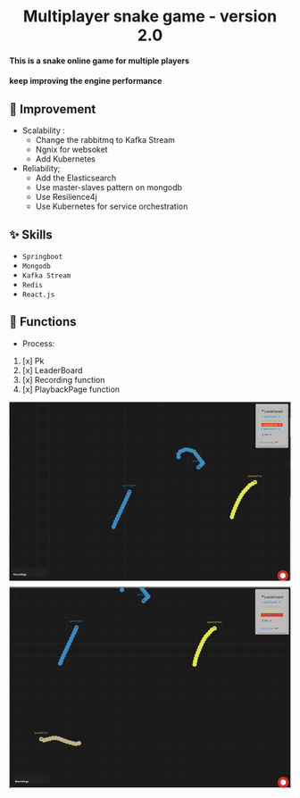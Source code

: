 
<h1 align="center">Multiplayer snake game - version 2.0 </h1>


#### This is a snake online game for multiple players 
#### keep improving the engine performance


## :wrench: Improvement
- Scalability :
    - Change the rabbitmq to Kafka Stream
    - Ngnix for websoket
    - Add Kubernetes
-  Reliability;
    - Add the Elasticsearch
    - Use master-slaves pattern on mongodb
    - Use Resilience4j
    - Use Kubernetes for service orchestration
## :sparkles: Skills
- `Springboot`
- `Mongodb`
- `Kafka Stream`
- `Redis`
- `React.js`

## :wrench: Functions
-  Process:
1. [x] Pk
2. [x] LeaderBoard
3. [x] Recording function
4. [x] PlaybackPage function


![image-5-camera.png](image-5-camera.png)
